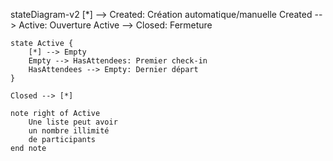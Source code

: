 stateDiagram-v2
    [*] --> Created: Création automatique/manuelle
    Created --> Active: Ouverture
    Active --> Closed: Fermeture
    
    state Active {
        [*] --> Empty
        Empty --> HasAttendees: Premier check-in
        HasAttendees --> Empty: Dernier départ
    }
    
    Closed --> [*]

    note right of Active
        Une liste peut avoir
        un nombre illimité
        de participants
    end note 